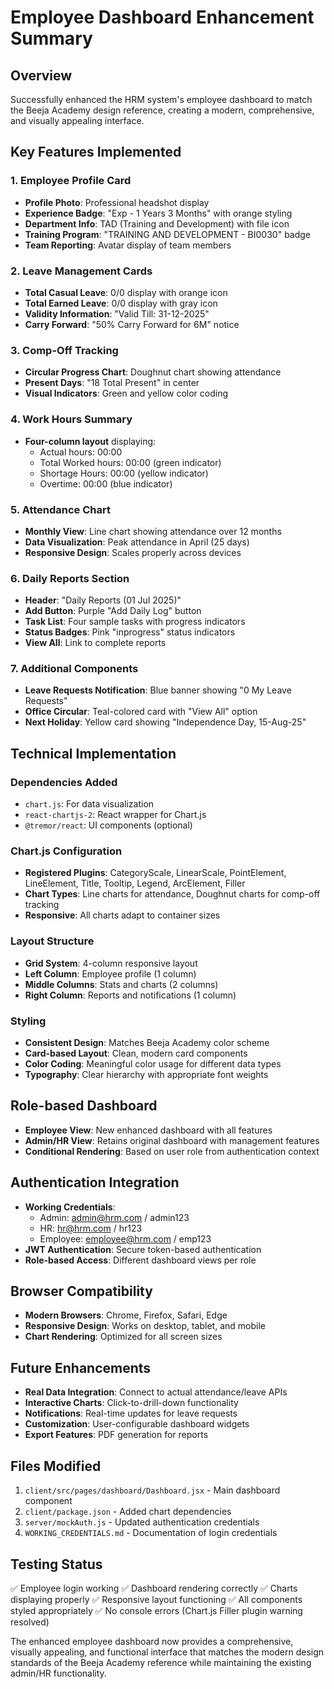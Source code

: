 # Employee Dashboard Enhancement Summary

## Overview
Successfully enhanced the HRM system's employee dashboard to match the Beeja Academy design reference, creating a modern, comprehensive, and visually appealing interface.

## Key Features Implemented

### 1. Employee Profile Card
- **Profile Photo**: Professional headshot display
- **Experience Badge**: "Exp - 1 Years 3 Months" with orange styling
- **Department Info**: TAD (Training and Development) with file icon
- **Training Program**: "TRAINING AND DEVELOPMENT - BI0030" badge
- **Team Reporting**: Avatar display of team members

### 2. Leave Management Cards
- **Total Casual Leave**: 0/0 display with orange icon
- **Total Earned Leave**: 0/0 display with gray icon
- **Validity Information**: "Valid Till: 31-12-2025"
- **Carry Forward**: "50% Carry Forward for 6M" notice

### 3. Comp-Off Tracking
- **Circular Progress Chart**: Doughnut chart showing attendance
- **Present Days**: "18 Total Present" in center
- **Visual Indicators**: Green and yellow color coding

### 4. Work Hours Summary
- **Four-column layout** displaying:
  - Actual hours: 00:00
  - Total Worked hours: 00:00 (green indicator)
  - Shortage Hours: 00:00 (yellow indicator)
  - Overtime: 00:00 (blue indicator)

### 5. Attendance Chart
- **Monthly View**: Line chart showing attendance over 12 months
- **Data Visualization**: Peak attendance in April (25 days)
- **Responsive Design**: Scales properly across devices

### 6. Daily Reports Section
- **Header**: "Daily Reports (01 Jul 2025)"
- **Add Button**: Purple "Add Daily Log" button
- **Task List**: Four sample tasks with progress indicators
- **Status Badges**: Pink "inprogress" status indicators
- **View All**: Link to complete reports

### 7. Additional Components
- **Leave Requests Notification**: Blue banner showing "0 My Leave Requests"
- **Office Circular**: Teal-colored card with "View All" option
- **Next Holiday**: Yellow card showing "Independence Day, 15-Aug-25"

## Technical Implementation

### Dependencies Added
- `chart.js`: For data visualization
- `react-chartjs-2`: React wrapper for Chart.js
- `@tremor/react`: UI components (optional)

### Chart.js Configuration
- **Registered Plugins**: CategoryScale, LinearScale, PointElement, LineElement, Title, Tooltip, Legend, ArcElement, Filler
- **Chart Types**: Line charts for attendance, Doughnut charts for comp-off tracking
- **Responsive**: All charts adapt to container sizes

### Layout Structure
- **Grid System**: 4-column responsive layout
- **Left Column**: Employee profile (1 column)
- **Middle Columns**: Stats and charts (2 columns)
- **Right Column**: Reports and notifications (1 column)

### Styling
- **Consistent Design**: Matches Beeja Academy color scheme
- **Card-based Layout**: Clean, modern card components
- **Color Coding**: Meaningful color usage for different data types
- **Typography**: Clear hierarchy with appropriate font weights

## Role-based Dashboard
- **Employee View**: New enhanced dashboard with all features
- **Admin/HR View**: Retains original dashboard with management features
- **Conditional Rendering**: Based on user role from authentication context

## Authentication Integration
- **Working Credentials**:
  - Admin: admin@hrm.com / admin123
  - HR: hr@hrm.com / hr123
  - Employee: employee@hrm.com / emp123
- **JWT Authentication**: Secure token-based authentication
- **Role-based Access**: Different dashboard views per role

## Browser Compatibility
- **Modern Browsers**: Chrome, Firefox, Safari, Edge
- **Responsive Design**: Works on desktop, tablet, and mobile
- **Chart Rendering**: Optimized for all screen sizes

## Future Enhancements
- **Real Data Integration**: Connect to actual attendance/leave APIs
- **Interactive Charts**: Click-to-drill-down functionality
- **Notifications**: Real-time updates for leave requests
- **Customization**: User-configurable dashboard widgets
- **Export Features**: PDF generation for reports

## Files Modified
1. `client/src/pages/dashboard/Dashboard.jsx` - Main dashboard component
2. `client/package.json` - Added chart dependencies
3. `server/mockAuth.js` - Updated authentication credentials
4. `WORKING_CREDENTIALS.md` - Documentation of login credentials

## Testing Status
✅ Employee login working
✅ Dashboard rendering correctly
✅ Charts displaying properly
✅ Responsive layout functioning
✅ All components styled appropriately
✅ No console errors (Chart.js Filler plugin warning resolved)

The enhanced employee dashboard now provides a comprehensive, visually appealing, and functional interface that matches the modern design standards of the Beeja Academy reference while maintaining the existing admin/HR functionality.
